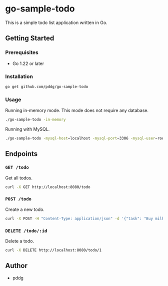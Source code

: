 # go-sample-todo

This is a simple todo list application written in Go.

## Getting Started

### Prerequisites

- Go 1.22 or later

### Installation

```sh
go get github.com/pddg/go-sample-todo
```

### Usage

Running in-memory mode. This mode does not require any database.

```sh
./go-sample-todo -in-memory
```

Running with MySQL.

```sh
./go-sample-todo -mysql-host=localhost -mysql-port=3306 -mysql-user=root -mysql-password=root
```

## Endpoints

### `GET /todo`

Get all todos.

```sh
curl -X GET http://localhost:8080/todo
```

### `POST /todo`

Create a new todo.

```sh
curl -X POST -H "Content-Type: application/json" -d '{"task": "Buy milk"}' http://localhost:8080/todo
```

### `DELETE /todo/:id`

Delete a todo.

```sh
curl -X DELETE http://localhost:8080/todo/1
```

## Author

- pddg
